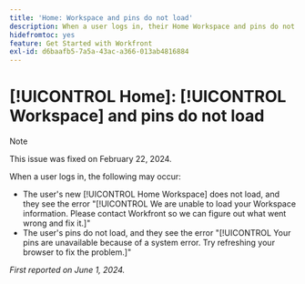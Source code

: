 ```yaml
---
title: 'Home: Workspace and pins do not load'
description: When a user logs in, their Home Workspace and pins do not load, and they see error messages.
hidefromtoc: yes
feature: Get Started with Workfront
exl-id: d6baafb5-7a5a-43ac-a366-013ab4816884
---
```

# [!UICONTROL Home]: [!UICONTROL Workspace] and pins do not load

>[!NOTE]
>
>This issue was fixed on February 22, 2024.

When a user logs in, the following may occur:

* The user's new [!UICONTROL Home Workspace] does not load, and they see the error "[!UICONTROL We are unable to load your Workspace information. Please contact Workfront so we can figure out what went wrong and fix it.]"
* The user's pins do not load, and they see the error "[!UICONTROL Your pins are unavailable because of a system error. Try refreshing your browser to fix the problem.]"

_First reported on June 1, 2024._

